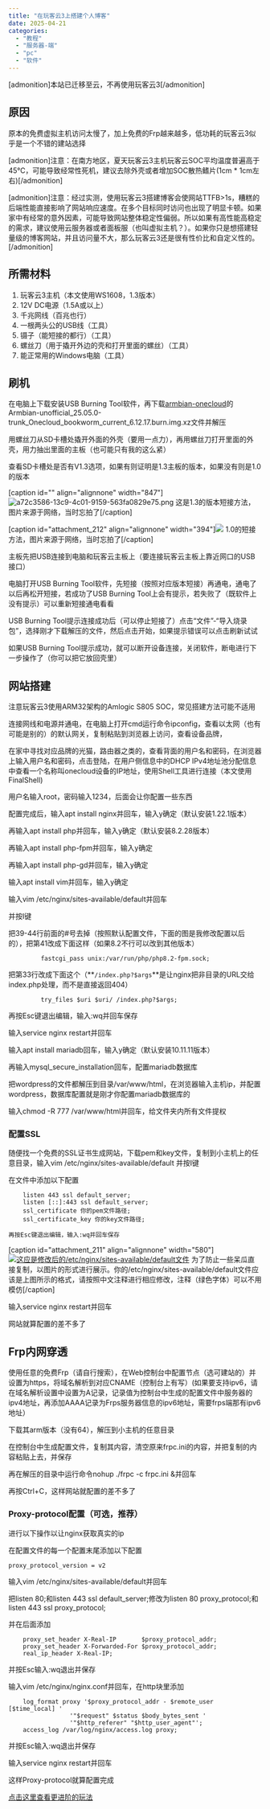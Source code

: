 ```yaml
---
title: "在玩客云3上搭建个人博客"
date: 2025-04-21
categories: 
  - "教程"
  - "服务器-端"
  - "pc"
  - "软件"
---
```


\[admonition\]本站已迁移至云，不再使用玩客云3\[/admonition\]

## 原因

原本的免费虚拟主机访问太慢了，加上免费的Frp越来越多，低功耗的玩客云3似乎是一个不错的建站选择

\[admonition\]注意：在南方地区，夏天玩客云3主机玩客云SOC平均温度普遍高于45℃，可能导致经常性死机，建议去除外壳或者增加SOC散热鳍片(1cm \* 1cm左右)\[/admonition\]

\[admonition\]注意：经过实测，使用玩客云3搭建博客会使网站TTFB>1s，糟糕的后端性能直接影响了网站响应速度。在多个目标同时访问也出现了明显卡顿。如果家中有经常的意外因素，可能导致网站整体稳定性偏弱。所以如果有高性能高稳定的需求，建议使用云服务器或者面板服（也叫虚拟主机？）。如果你只是想搭建轻量级的博客网站，并且访问量不大，那么玩客云3还是很有性价比和自定义性的。\[/admonition\]

## 所需材料

1. 玩客云3主机（本文使用WS1608，1.3版本）
2. 12V DC电源（1.5A或以上）
3. 千兆网线（百兆也行）
4. 一根两头公的USB线（工具）
5. 镊子（能短接的都行）（工具）
6. 螺丝刀（用于撬开外边的壳和打开里面的螺丝）（工具）
7. 能正常用的Windows电脑（工具）

## 刷机

在电脑上下载安装USB Burning Tool软件，再下载[armbian-onecloud](https://github.com/hzyitc/armbian-onecloud/releases)的Armbian-unofficial\_25.05.0-trunk\_Onecloud\_bookworm\_current\_6.12.17.burn.img.xz文件并解压

用螺丝刀从SD卡槽处撬开外面的外壳（要用一点力），再用螺丝刀打开里面的外壳，用力抽出里面的主板（也可能只有我的这么紧）

查看SD卡槽处是否有V1.3选项，如果有则证明是1.3主板的版本，如果没有则是1.0的版本

\[caption id="" align="alignnone" width="847"\]![a72c3586-13c9-4c01-9159-563fa0829e75.png](https://img.picui.cn/free/2025/04/21/6806652183217.png "a72c3586-13c9-4c01-9159-563fa0829e75.png") 这是1.3的版本短接方法，图片来源于网络，当时忘拍了\[/caption\]

\[caption id="attachment\_212" align="alignnone" width="394"\]![](https://emnasop.cn/wp-content/uploads/2025/04/c28c2f38-d17d-40bd-87d1-632073a374f3-300x128.png) 1.0的短接方法，图片来源于网络，当时忘拍了\[/caption\]

主板先把USB连接到电脑和玩客云主板上（要连接玩客云主板上靠近网口的USB接口）

电脑打开USB Burning Tool软件，先短接（按照对应版本短接）再通电，通电了以后再松开短接，若成功了USB Burning Tool上会有提示，若失败了（既软件上没有提示）可以重新短接通电看看

USB Burning Tool提示连接成功后（可以停止短接了）点击“文件”-“导入烧录包”，选择刚才下载解压的文件，然后点击开始，如果提示错误可以点击刷新试试

如果USB Burning Tool提示成功，就可以断开设备连接，关闭软件，断电进行下一步操作了（你可以把它放回壳里）

## 网站搭建

注意玩客云3使用ARM32架构的Amlogic S805 SOC，常见搭建方法可能不适用

连接网线和电源并通电，在电脑上打开cmd运行命令ipconfig，查看以太网（也有可能是别的）的默认网关，复制粘贴到浏览器上访问，查看设备品牌，

在家中寻找对应品牌的光猫，路由器之类的，查看背面的用户名和密码，在浏览器上输入用户名和密码，点击登陆，在用户侧信息中的DHCP IPv4地址池分配信息中查看一个名称叫onecloud设备的IP地址，使用Shell工具进行连接（本文使用FinalShell)

用户名输入root，密码输入1234，后面会让你配置一些东西

配置完成后，输入apt install nginx并回车，输入y确定（默认安装1.22.1版本）

再输入apt install php并回车，输入y确定（默认安装8.2.28版本）

再输入apt install php-fpm并回车，输入y确定

再输入apt install php-gd并回车，输入y确定

输入apt install vim并回车，输入y确定

输入vim /etc/nginx/sites-available/default并回车

并按I键

把39-44行前面的#号去掉（按照默认配置文件，下面的图是我修改配置以后的），把第41改成下面这样（如果8.2不行可以改到其他版本）

```
         fastcgi_pass unix:/var/run/php/php8.2-fpm.sock;
```

把第33行改成下面这个（**`/index.php?$args`**是让nginx把非目录的URL交给index.php处理，而不是直接返回404）

```
         try_files $uri $uri/ /index.php?$args;
```

再按Esc键退出编辑，输入:wq并回车保存

输入service nginx restart并回车

输入apt install mariadb回车，输入y确定（默认安装10.11.11版本）

再输入mysql\_secure\_installation回车，配置mariadb数据库

把wordpress的文件都解压到目录/var/www/html，在浏览器输入主机ip，并配置wordpress，数据库配置就是刚才你配置mariadb数据库的

输入chmod -R 777 /var/www/html并回车，给文件夹内所有文件提权

### 配置SSL

随便找一个免费的SSL证书生成网站，下载pem和key文件，复制到小主机上的任意目录，输入vim /etc/nginx/sites-available/default 并按I键

在文件中添加以下配置

```
    listen 443 ssl default_server;
    listen [::]:443 ssl default_server;
    ssl_certificate 你的pem文件路径;
    ssl_certificate_key 你的key文件路径;

再按Esc键退出编辑，输入:wq并回车保存
```

\[caption id="attachment\_211" align="alignnone" width="580"\][![这应是修改后的/etc/nginx/sites-available/default文件](https://emnasop.cn/wp-content/uploads/2025/04/e5da22f0-4ddc-4a37-a949-e73cd2850aa3-e1745320437303.png)](https://emnasop.cn/wp-content/uploads/2025/04/e5da22f0-4ddc-4a37-a949-e73cd2850aa3-e1745320437303.png) 为了防止一些呆瓜直接复制，以图片的形式进行展示。你的/etc/nginx/sites-available/default文件应该是上图所示的格式，请按照中文注释进行相应修改，注释（绿色字体）可以不用模仿\[/caption\]

输入service nginx restart并回车

网站就算配置的差不多了

## Frp内网穿透

使用任意的免费Frp（请自行搜索），在Web控制台中配置节点（选可建站的）并设置为https，将域名解析到对应CNAME（控制台上有写）(如果要支持ipv6，请在域名解析设置中设置为A记录，记录值为控制台中生成的配置文件中服务器的ipv4地址，再添加AAAA记录为Frps服务器信息的ipv6地址，需要frps端那有ipv6地址）

下载其arm版本（没有64），解压到小主机的任意目录

在控制台中生成配置文件，复制其内容，清空原来frpc.ini的内容，并把复制的内容粘贴上去，并保存

再在解压的目录中运行命令nohup ./frpc -c frpc.ini &并回车

再按Ctrl+C，这样网站就配置的差不多了

### Proxy-protocol配置（可选，推荐）

进行以下操作以让nginx获取真实的ip

在配置文件的每一个配置末尾添加以下配置

```
proxy_protocol_version = v2
```

输入vim /etc/nginx/sites-available/default并回车

把listen 80;和listen 443 ssl default\_server;修改为listen 80 proxy\_protocol;和listen 443 ssl proxy\_protocol;

并在后面添加

```
    proxy_set_header X-Real-IP       $proxy_protocol_addr;
    proxy_set_header X-Forwarded-For $proxy_protocol_addr;
    real_ip_header X-Real-IP;
```

并按Esc输入:wq退出并保存

输入vim /etc/nginx/nginx.conf并回车，在http块里添加

```
    log_format proxy '$proxy_protocol_addr - $remote_user [$time_local] '
                 '"$request" $status $body_bytes_sent '
                 '"$http_referer" "$http_user_agent"';
    access_log /var/log/nginx/access.log proxy;
```

并按Esc输入:wq退出并保存

输入service nginx restart并回车

这样Proxy-protocol就算配置完成

[点击这里查看更进阶的玩法](https://emnasop.cn/2025/06/29/wireguard%e7%bd%91%e7%bb%9c%e9%9a%a7%e9%81%93nginx%e5%8f%8d%e5%90%91%e4%bb%a3%e7%90%86http3%e6%95%99%e7%a8%8b/)
